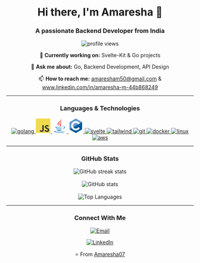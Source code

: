 <h1 align="center">Hi there, I'm Amaresha 👋</h1>
<h3 align="center">A passionate Backend Developer from India</h3>

<p align="center">
  <img src="https://komarev.com/ghpvc/?username=amaresha07&label=Profile%20views&color=0e75b6&style=flat" alt="profile views" />
</p>

<div align="center">
  
  🔭 **Currently working on:** Svelte-Kit & Go projects
  
  💬 **Ask me about:** Go, Backend Development, API Design
  
  📫 **How to reach me:** amaresham50@gmail.com & www.linkedin.com/in/amaresha-m-44b868249
  
</div>

<hr>

<h3 align="center">Languages & Technologies</h3>

<p align="center">
  <!-- Go -->
  <a href="https://go.dev/" target="_blank" rel="noreferrer">
    <img src="https://www.vectorlogo.zone/logos/golang/golang-icon.svg" alt="golang" width="40" height="40"/>
  </a>
  <!-- JavaScript -->
  <a href="https://developer.mozilla.org/en-US/docs/Web/JavaScript" target="_blank" rel="noreferrer">
    <img src="https://raw.githubusercontent.com/devicons/devicon/master/icons/javascript/javascript-original.svg" alt="javascript" width="40" height="40"/>
  </a>
   <!-- Java -->
  <a href="https://www.oracle.com/java/" target="_blank" rel="noreferrer">
    <img src="https://raw.githubusercontent.com/devicons/devicon/master/icons/java/java-original.svg" alt="java" width="40" height="40"/>
  </a>
  <!-- C -->
  <a href="https://en.wikipedia.org/wiki/C_(programming_language)" target="_blank" rel="noreferrer">
    <img src="https://raw.githubusercontent.com/devicons/devicon/master/icons/c/c-original.svg" alt="c" width="40" height="40"/>
  </a>
  <!-- Svelte -->
  <a href="https://svelte.dev" target="_blank" rel="noreferrer">
    <img src="https://upload.wikimedia.org/wikipedia/commons/1/1b/Svelte_Logo.svg" alt="svelte" width="40" height="40"/>
  </a>
  <!-- Tailwind -->
  <a href="https://tailwindcss.com/" target="_blank" rel="noreferrer">
    <img src="https://www.vectorlogo.zone/logos/tailwindcss/tailwindcss-icon.svg" alt="tailwind" width="40" height="40"/>
  </a>
  <!-- Git -->
  <a href="https://git-scm.com/" target="_blank" rel="noreferrer">
    <img src="https://www.vectorlogo.zone/logos/git-scm/git-scm-icon.svg" alt="git" width="40" height="40"/>
  </a>
  <!-- Docker -->
  <a href="https://www.docker.com/" target="_blank" rel="noreferrer">
    <img src="https://www.vectorlogo.zone/logos/docker/docker-icon.svg" alt="docker" width="40" height="40"/>
  </a>
  <!-- Linux -->
  <a href="https://www.linux.org/" target="_blank" rel="noreferrer">
    <img src="https://www.vectorlogo.zone/logos/linux/linux-icon.svg" alt="linux" width="40" height="40"/>
  </a>
  <!-- AWS -->
  <a href="https://aws.amazon.com/" target="_blank" rel="noreferrer">
    <img src="https://www.vectorlogo.zone/logos/amazon_aws/amazon_aws-icon.svg" alt="aws" width="40" height="40"/>
  </a>
</p>

<hr>

<h3 align="center">GitHub Stats</h3>

<div align="center">
  <img src="https://github-readme-streak-stats.herokuapp.com/?user=amaresha07&theme=tokyonight" alt="GitHub streak stats" />
</div>

<br>

<div align="center">
  <img src="https://github-readme-stats.vercel.app/api?username=amaresha07&show_icons=true&theme=tokyonight" alt="GitHub stats" />
</div>

<br>

<div align="center">
  <img src="https://github-readme-stats.vercel.app/api/top-langs/?username=amaresha07&layout=compact&theme=tokyonight" alt="Top Languages" />
</div>

<hr>

<h3 align="center">Connect With Me</h3>

<p align="center">
  <a href="mailto:amaresham50@gmail.com">
    <img src="https://img.shields.io/badge/Email-amaresham50%40gmail.com-blue?style=for-the-badge&logo=gmail" alt="Email" />
  </a>
</p>

<p align="center">
  <a href="https://www.linkedin.com/in/amaresha/" target="_blank">
    <img src="https://img.shields.io/badge/LinkedIn-Connect-0077B5?style=for-the-badge&logo=linkedin" alt="LinkedIn" />
  </a>
</p>

<div align="center">
  
  ⭐️ From [Amaresha07](https://github.com/amaresha07)
  
</div>
